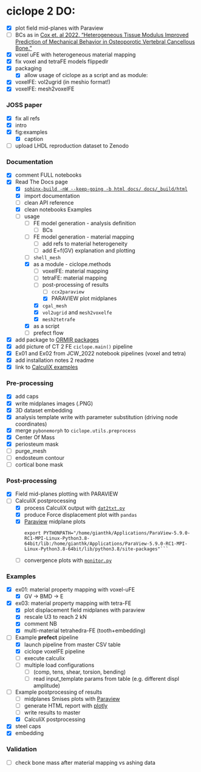# ciclope 2 DO:
- [X] plot field mid-planes with Paraview
- [ ] BCs as in [Cox et. al 2022. “Heterogeneous Tissue Modulus Improved Prediction of Mechanical Behavior in Osteoporotic Vertebral Cancellous Bone.”](https://www.biorxiv.org/content/10.1101/2021.11.30.470675v2)
- [X] voxel uFE with heterogeneous material mapping
- [X] fix voxel and tetraFE models flippedlr
- [X] packaging
  - [X] allow usage of ciclope as a script and as module:
- [X] voxelFE: vol2ugrid (in meshio format!)
- [X] voxelFE: mesh2voxelFE

### JOSS paper
- [X] fix all refs
- [X] intro
- [X] fig:examples
  - [X] caption 
- [ ] upload LHDL reproduction dataset to Zenodo

### Documentation
- [X] comment FULL notebooks
- [X] Read The Docs page
  - [X] [`sphinx-build -nW --keep-going -b html docs/ docs/_build/html`](https://www.sphinx-doc.org/en/master/man/sphinx-build.html)
  - [X] import documentation
  - [ ] clean API reference
  - [X] clean notebooks Examples
  - [ ] usage
    - [ ] FE model generation - analysis definition
      - [ ] BCs
    - [ ] FE model generation - material mapping
      - [ ] add refs to material heterogeneity
      - [ ] add E=f(GV) explanation and plotting
    - [ ] `shell_mesh`
    - [X] as a module - ciclope.methods
      - [ ] voxelFE: material mapping
      - [ ] tetraFE: material mapping
      - [ ] post-processing of results
        - [ ] `ccx2paraview`
        - [X] PARAVIEW plot midplanes 
      - [X] `cgal_mesh`
      - [X] `vol2ugrid` and `mesh2voxelfe`
      - [X] `mesh2tetrafe`
    - [X] as a script
    - [ ] prefect flow 
- [X] add package to [ORMIR packages](https://ormircommunity.github.io/packages.html)
- [X] add picture of CT 2 FE `ciclope.main()` pipeline
- [X] Ex01 and Ex02 from JCW_2022 notebook pipelines (voxel and tetra)
- [X] add installation notes 2 readme
- [X] link to [CalculiX examples](https://github.com/calculix/examples/tree/master/materials)

### Pre-processing
- [x] add caps
- [X] write midplanes images (.PNG)
- [X] 3D dataset embedding
- [X] analysis template write with parameter substitution (driving node coordinates)
- [X] merge `pybonemorph` to `ciclope.utils.preprocess`
- [X] Center Of Mass
- [X] periosteum mask
- [ ] purge_mesh
- [ ] endosteum contour
- [ ] cortical bone mask

### Post-processing
- [X] Field mid-planes plotting with PARAVIEW
- [ ] CalculiX postprocessing
  - [X] process CalculiX output with [`dat2txt.py`](https://github.com/mkraska/CalculiX-Examples/tree/master/Scripts)
  - [X] produce Force displacement plot with `pandas`
  - [X] [Paraview](https://www.paraview.org/Wiki/ParaView/Python/Screenshot) midplane plots
    ```shell
    export PYTHONPATH="/home/gianthk/Applications/ParaView-5.9.0-RC1-MPI-Linux-Python3.8-64bit/lib:/home/gianthk/Applications/ParaView-5.9.0-RC1-MPI-Linux-Python3.8-64bit/lib/python3.8/site-packages"```
  - [ ] convergence plots with [`monitor.py`](https://github.com/mkraska/CalculiX-Examples/tree/master/Scripts)

### Examples
- [x] ex01: material property mapping with voxel-uFE
  - [x] GV -> BMD -> E
- [X] ex03: material property mapping with tetra-FE
  - [X] plot displacement field midplanes with paraview
  - [X] rescale U3 to reach 2 kN
  - [X] comment NB
  - [X] multi-material tetrahedra-FE (tooth+embedding)
- [ ] Example **prefect** pipeline
  - [X] launch pipeline from master CSV table
  - [X] ciclope voxelFE pipeline
  - [ ] execute calculix
  - [ ] multiple load configurations
    - [ ] (comp, tens, shear, torsion, bending)
    - [ ] read input_template params from table (e.g. different displ amplitude)
- [ ] Example postprocessing of results
  - [ ] midplanes Smises plots with [Paraview](https://www.paraview.org/Wiki/ParaView/Python/Screenshot)
  - [ ] generate HTML report with [plotly](https://plotly.com/python/v3/html-reports/)
  - [ ] write results to master
  - [X] CalculiX postprocessing
- [X] steel caps
- [X] embedding

### Validation
- [ ] check bone mass after material mapping vs ashing data
